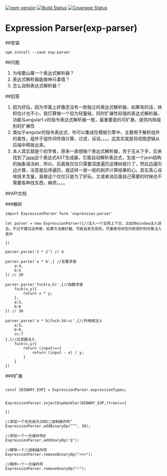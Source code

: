 [![npm version](https://badge.fury.io/js/exp-parser.svg)](https://badge.fury.io/js/exp-parser)
[![Build Status](https://travis-ci.org/janryWang/exp-parser.svg)](https://travis-ci.org/janryWang/exp-parser)
[![Coverage Status](https://coveralls.io/repos/janryWang/exp-parser/badge.svg?branch=master&service=github)](https://coveralls.io/github/janryWang/exp-parser?branch=master)

Expression Parser(exp-parser)
===

##安装

```
npm install --save exp-parser
```

##问题

1. 为啥要山寨一个表达式解析器？
2. 表达式解析器能做神马事情？
3. 怎么自制表达式解析器？



##回答

1. 因为好玩，因为市面上好像还没有一款独立的表达式解析器，如果有的话，体积估计也不小，我打算做一个较为轻量级，同时扩展性较强的表达式解析器，功能与angular1.x的指令表达式解析器一致，最重要是的可扩展，提供内核级别的扩展性
2. 类似于angular的指令表达式，你可以集成在模板引擎中，主要用于解析组件的属性，组件于组件间传值计算，过滤，话说。。。。这其实就是将视图逻辑从后端中释放出来。
3. 本人其实就是个初学者，原来一直想搞个表达式解析器，苦于无从下手，后来找到了[jsep](http://jsep.from.so/)这个表达式AST生成器，它能自动解析表达式，生成一个json结构的抽象语法树，所以，后面我仅仅只需要深度遍历这棵树就行了，然后边遍历边计算，注意是后序遍历，就这样一层一层的剥开计算结果的心。其实真心没啥技术含量，我做这个仅仅只是为了好玩，又或者说后面自己需要的时候也不需要各种找东西，麻烦。。。。


##API文档

###解析

```
import ExpressionParser form 'expression-parser'

let parser = new ExpressionParser({//注入一个全局上下文，比如将window注入进去，不过不建议这样做，如果方法被拦截，可能会发生危险，尽量是将闭包内受保护的对象注入其中
	
})

parser.parse('2 * 2') // 4

parser.parse('a * b',{ //变量求值
	a:4,
	b:5
}) // 20

parser.parse('fuck(a,b)',{//函数求值
	fuck(x,y){
		return x * y;
	},
	a:5,
	b:6
}) // 30

parser.parse('a * b|fuck:34:cc',{//作用域注入
	a:5,
	b:6,
	cc:7
},{//过滤器注入
	fuck(x,y){
		return (input)=>{
			return (input - x) / y;
		}
	}
})

```

###扩展

```

const {BINARY_EXP} = ExpressionParser.expressionTypes;


ExpressionParser.injectExpHandler(BINARY_EXP,(tree)=>{

})

//添加一个优先级为10的二进制操作符^
ExpressionParser.addBinaryOp("^", 10);

//添加一个一元操作符@
ExpressionParser.addUnaryOp('@');

//移除一个二进制操作符
ExpressionParser.removeBinaryOp(">>>");

//移除一个一元操作符
ExpressionParser.removeUnaryOp("~");


```
